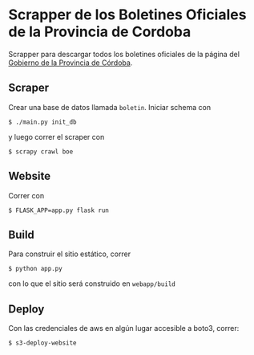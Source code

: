 # Scrapper de los Boletines Oficiales de la Provincia de Cordoba

Scrapper para descargar todos los boletines oficiales de
la página del [Gobierno de la Provincia de Córdoba](http://boletinoficial.cba.gov.ar).


## Scraper
Crear una base de datos llamada `boletin`. Iniciar schema con 
```
$ ./main.py init_db
```
y luego correr el scraper con

```
$ scrapy crawl boe
```

## Website

Correr con
```
$ FLASK_APP=app.py flask run
```

## Build

Para construir el sitio estático, correr
```
$ python app.py
```
con lo que el sitio será construido en `webapp/build`


## Deploy

Con las credenciales de aws en algún lugar accesible a boto3, correr:
```
$ s3-deploy-website
```
